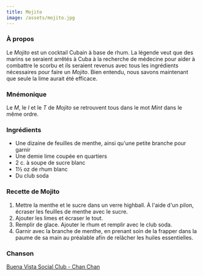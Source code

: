 ```yaml
---
title: Mojito
image: /assets/mojito.jpg
---
```


### À propos

Le _Mojito_ est un cocktail Cubain à base de rhum. La légende veut que des marins se seraient arrêtés à Cuba à la recherche de médecine pour aider à combattre le scorbu et ils seraient revenus avec tous les ingrédients nécessaires pour faire un _Mojito_. Bien entendu, nous savons maintenant que seule la lime aurait été efficace.

### Mnémonique

Le _M_, le _I_ et le _T_ de _Mojito_ se retrouvent tous dans le mot _Mint_ dans le même ordre.

### Ingrédients

- Une dizaine de feuilles de menthe, ainsi qu'une petite branche pour garnir
- Une demie lime coupée en quartiers
- 2 c. à soupe de sucre blanc
- 1½ oz de rhum blanc
- Du club soda

### Recette de Mojito

1. Mettre la menthe et le sucre dans un verre highball. À l'aide d'un pilon, écraser les feuilles de menthe avec le sucre.
2. Ajouter les limes et écraser le tout.
3. Remplir de glace. Ajouter le rhum et remplir avec le club soda.
4. Garnir avec la branche de menthe, en prenant soin de la frapper dans la paume de sa main au préalable afin de relâcher les huiles essentielles.

### Chanson

[Buena Vista Social Club - Chan Chan](https://open.spotify.com/track/5sbw5zIz9ck2pOEDXUR0QU)
